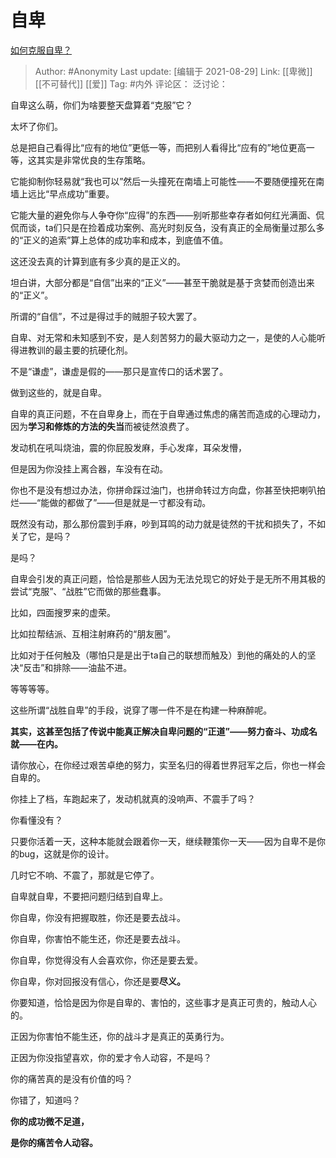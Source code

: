 # 自卑
[如何克服自卑？](https://www.zhihu.com/question/20694013/answer/1846677969)

> Author: #Anonymity
> Last update: [编辑于 2021-08-29]
> Link: [[卑微]] [[不可替代]] [[爱]]
> Tag: #内外
> 评论区：
> 泛讨论：

自卑这么萌，你们为啥要整天盘算着“克服”它？

太坏了你们。

总是把自己看得比“应有的地位”更低一等，而把别人看得比“应有的”地位更高一等，这其实是非常优良的生存策略。

它能抑制你轻易就“我也可以”然后一头撞死在南墙上可能性——不要随便撞死在南墙上远比“早点成功”重要。

它能大量的避免你与人争夺你“应得”的东西——别听那些幸存者如何红光满面、侃侃而谈，ta们只是在捡着成功案例、高光时刻反刍，没有真正的全局衡量过那么多的“正义的追索”算上总体的成功率和成本，到底值不值。

这还没去真的计算到底有多少真的是正义的。

坦白讲，大部分都是“自信”出来的“正义”——甚至干脆就是基于贪婪而创造出来的“正义”。

所谓的“自信”，不过是得过手的贼胆子较大罢了。

自卑、对无常和未知感到不安，是人刻苦努力的最大驱动力之一，是使的人心能听得进教训的最主要的抗硬化剂。

不是“谦虚”，谦虚是假的——那只是宣传口的话术罢了。

做到这些的，就是自卑。

自卑的真正问题，不在自卑身上，而在于自卑通过焦虑的痛苦而造成的心理动力，因为**学习和修炼的方法的失当**而被徒然浪费了。

发动机在吼叫烧油，震的你屁股发麻，手心发痒，耳朵发懵，

但是因为你没挂上离合器，车没有在动。

你也不是没有想过办法，你拼命踩过油门，也拼命转过方向盘，你甚至快把喇叭拍烂——“能做的都做了”——但是就是一寸都没有动。

既然没有动，那么那份震到手麻，吵到耳鸣的动力就是徒然的干扰和损失了，不如关了它，是吗？

是吗？

自卑会引发的真正问题，恰恰是那些人因为无法兑现它的好处于是无所不用其极的尝试“克服”、“战胜”它而做的那些蠢事。

比如，四面搜罗来的虚荣。

比如拉帮结派、互相注射麻药的“朋友圈”。

比如对于任何触及（哪怕只是是出于ta自己的联想而触及）到他的痛处的人的坚决“反击”和排除——油盐不进。

等等等等。

这些所谓“战胜自卑”的手段，说穿了哪一件不是在构建一种麻醉呢。

**其实，这甚至包括了传说中能真正解决自卑问题的“正道”——努力奋斗、功成名就——在内。**

请你放心，在你经过艰苦卓绝的努力，实至名归的得着世界冠军之后，你也一样会自卑的。

你挂上了档，车跑起来了，发动机就真的没响声、不震手了吗？

你看懂没有？

只要你活着一天，这种本能就会跟着你一天，继续鞭策你一天——因为自卑不是你的bug，这就是你的设计。

几时它不响、不震了，那就是它停了。

自卑就自卑，不要把问题归结到自卑上。

你自卑，你没有把握取胜，你还是要去战斗。

你自卑，你害怕不能生还，你还是要去战斗。

你自卑，你觉得没有人会喜欢你，你还是要去爱。

你自卑，你对回报没有信心，你还是要**尽义。**

你要知道，恰恰是因为你是自卑的、害怕的，这些事才是真正可贵的，触动人心的。

正因为你害怕不能生还，你的战斗才是真正的英勇行为。

正因为你没指望喜欢，你的爱才令人动容，不是吗？

你的痛苦真的是没有价值的吗？

你错了，知道吗？

**你的成功微不足道，**

**是你的痛苦令人动容。**
